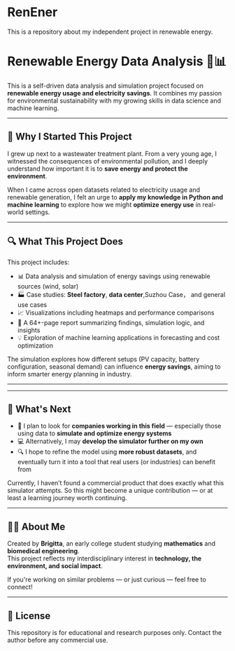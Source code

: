 # RenEner
This is a repository about my independent project in renewable energy.

# Renewable Energy Data Analysis 🔋📊

This is a self-driven data analysis and simulation project focused on **renewable energy usage and electricity savings**. It combines my passion for environmental sustainability with my growing skills in data science and machine learning.

---

## 🌱 Why I Started This Project

I grew up next to a wastewater treatment plant. From a very young age, I witnessed the consequences of environmental pollution, and I deeply understand how important it is to **save energy and protect the environment**.

When I came across open datasets related to electricity usage and renewable generation, I felt an urge to **apply my knowledge in Python and machine learning** to explore how we might **optimize energy use** in real-world settings.

---

## 🔍 What This Project Does

This project includes:
- 📊 Data analysis and simulation of energy savings using renewable sources (wind, solar)
- 🏭 Case studies: **Steel factory**, **data center**,Suzhou Case， and general use cases
- 📈 Visualizations including heatmaps and performance comparisons
- 🧠 A 64+-page report summarizing findings, simulation logic, and insights
- 💡 Exploration of machine learning applications in forecasting and cost optimization

The simulation explores how different setups (PV capacity, battery configuration, seasonal demand) can influence **energy savings**, aiming to inform smarter energy planning in industry.

---

---

## 🚀 What's Next

- 🏢 I plan to look for **companies working in this field** — especially those using data to **simulate and optimize energy systems**
- 💻 Alternatively, I may **develop the simulator further on my own**
- 🔍 I hope to refine the model using **more robust datasets**, and eventually turn it into a tool that real users (or industries) can benefit from

Currently, I haven’t found a commercial product that does exactly what this simulator attempts. So this might become a unique contribution — or at least a learning journey worth continuing.

---

## 🙋‍♀️ About Me

Created by **Brigitta**, an early college student studying **mathematics** and **biomedical engineering**.  
This project reflects my interdisciplinary interest in **technology, the environment, and social impact**.

If you're working on similar problems — or just curious — feel free to connect!

---

## 📄 License

This repository is for educational and research purposes only. Contact the author before any commercial use.

